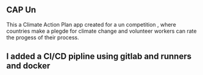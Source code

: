 ## CAP Un 
This a Climate Action Plan app created for a un competition , where countries make a plegde for climate change and volunteer workers can rate the progess of their process.


## I added a CI/CD pipline using gitlab and runners and docker
